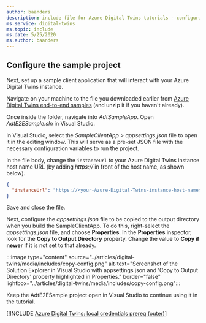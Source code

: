 ```yaml
---
author: baanders
description: include file for Azure Digital Twins tutorials - configuring the sample project
ms.service: digital-twins
ms.topic: include
ms.date: 5/25/2020
ms.author: baanders
---
```


## Configure the sample project

Next, set up a sample client application that will interact with your Azure Digital Twins instance.

Navigate on your machine to the file you downloaded earlier from [Azure Digital Twins end-to-end samples](/samples/azure-samples/digital-twins-samples/digital-twins-samples) (and unzip it if you haven't already).

Once inside the folder, navigate into *AdtSampleApp*. Open *AdtE2ESample.sln* in Visual Studio. 

In Visual Studio, select the *SampleClientApp > appsettings.json* file to open it in the editing window. This will serve as a pre-set JSON file with the necessary configuration variables to run the project.

In the file body, change the `instanceUrl` to your Azure Digital Twins instance host name URL (by adding *https://* in front of the host name, as shown below).

```json
{
  "instanceUrl": "https://<your-Azure-Digital-Twins-instance-host-name>"
}
```

Save and close the file. 

Next, configure the *appsettings.json* file to be copied to the output directory when you build the SampleClientApp. To do this, right-select the *appsettings.json* file, and choose **Properties**. In the **Properties** inspector, look for the **Copy to Output Directory** property. Change the value to **Copy if newer** if it is not set to that already.

:::image type="content" source="../articles/digital-twins/media/includes/copy-config.png" alt-text="Screenshot of the Solution Explorer in Visual Studio with appsettings.json and 'Copy to Output Directory' property highlighted in Properties." border="false" lightbox="../articles/digital-twins/media/includes/copy-config.png":::

Keep the AdtE2ESample project open in Visual Studio to continue using it in the tutorial.

[!INCLUDE [Azure Digital Twins: local credentials prereq (outer)](digital-twins-local-credentials-outer.md)]
